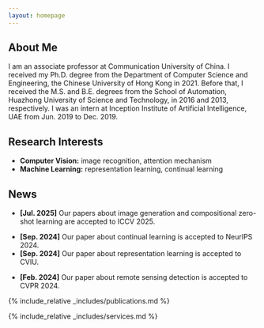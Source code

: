 ```yaml
---
layout: homepage
---
```


## About Me

I am an associate professor at Communication University of China. I received my Ph.D. degree from the Department of Computer Science and Engineering, the Chinese University of Hong Kong in 2021. Before that, I received the M.S. and B.E. degrees from the School of Automation, Huazhong University of Science and Technology, in 2016 and 2013, respectively. I was an intern at Inception Institute of Artificial Intelligence, UAE from Jun. 2019 to Dec. 2019.

## Research Interests

- **Computer Vision:** image recognition, attention mechanism
- **Machine Learning:** representation learning, continual learning

## News
- **[Jul. 2025]** Our papers about image generation and compositional zero-shot learning are accepted to ICCV 2025.
<!-- - **[Nov. 2024]** I will serve as a reviewer of CVPR 2025. -->
- **[Sep. 2024]** Our paper about continual learning is accepted to NeurIPS 2024.
- **[Sep. 2024]** Our paper about representation learning is accepted to CVIU.
<!-- - **[Aug. 2024]** I will serve as a reviewer of AAAI 2025 and ICLR 2025. -->
<!-- - **[May. 2024]** I will serve as a reviewer of NeurIPS 2024. -->
- **[Feb. 2024]** Our paper about remote sensing detection is accepted to CVPR 2024.
<!-- - **[Dec. 2023]** I will serve as a reviewer of CVPR 2024 and ICML 2024. -->

{% include_relative _includes/publications.md %}

{% include_relative _includes/services.md %}
